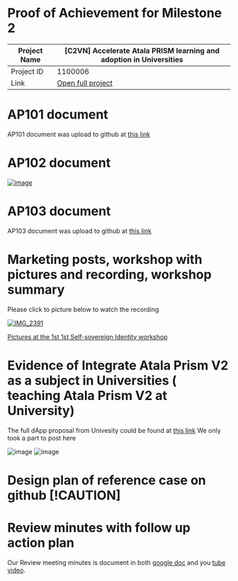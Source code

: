 #  Proof of Achievement for Milestone 2
|  Project Name |[C2VN] Accelerate Atala PRISM learning and adoption in Universities|
| ------------ | ------------ |
| Project ID  | 1100006 |
|  Link  |  [Open full project](https://projectcatalyst.io/funds/11/cardano-open-ecosystem/c2vn-accelerate-atala-prism-learning-and-adoption-in-universities-8d47f) |


# AP101 document 
AP101 document was upload to github at [this link](https://github.com/cardano2vn/fund11/blob/main/1100006%3A%20Accelerate%20Atala%20PRISM%20learning%20and%20adoption%20in%20Universities/Milestone2/AP101/Foundation%20of%20Alata%20Prism_AP101Ver02.pdf)
# AP102 document

[![image](https://github.com/cardano2vn/fund11/assets/107251579/aef25527-365d-4295-9973-6be4d6d32918)](https://docs.google.com/document/d/1C4BZWrc0ytvtN7PivBZfrtD5OnVAIZAGhuQk2tLq8yE/edit?usp=sharing)


# AP103 document 
AP103 document was upload to github at [this link](https://github.com/cardano2vn/fund11/blob/main/1100006%3A%20Accelerate%20Atala%20PRISM%20learning%20and%20adoption%20in%20Universities/Milestone2/AP103/AP103-Atala%20PRISM%20Human%20Centric%20Design%20for%20Decentralized%20Identity.pdf)
# Marketing posts, workshop with pictures and recording, workshop summary

Please click to picture below to watch the recording

[![IMG_2391](https://github.com/cardano2vn/fund11/assets/107251579/226980a6-75e8-48a6-ab0b-cecbb2df0863)](https://youtu.be/dT-ueoValU4?t=57 " Introduce 1st Self-sovereign Identity workshop")


[Pictures at the 1st 1st Self-sovereign Identity workshop](https://drive.google.com/drive/folders/1F4ILrS9zLRGacFumavdjyUeJ6WvLXwIa) 

# Evidence of Integrate Atala Prism V2 as a subject in Universities ( teaching Atala Prism V2 at University)
The full dApp proposal from Univesity could be found at [this link](https://github.com/cardano2vn/fund11/blob/main/1100006%3A%20Accelerate%20Atala%20PRISM%20learning%20and%20adoption%20in%20Universities/Milestone2/dApp%20Proposal%20approved.pdf)
We only took a part to post here

![image](https://github.com/cardano2vn/fund11/assets/107251579/390eaa68-bb6f-4e7b-96dd-0430229dd5e1)
![image](https://github.com/cardano2vn/fund11/assets/107251579/a4d7e9d8-873e-4ab0-9931-1b3429508cc5)

# Design plan of reference case on github [!CAUTION]

# Review minutes with follow up action plan 
Our Review meeting minutes is document in both [google doc](https://docs.google.com/document/d/1ibhsHIXqg33BnT84qbQeAOA3zECIsFrS4fkks8aml_I/edit?usp=sharing) and you [tube video](https://youtu.be/La5vxFfJQr8). 
